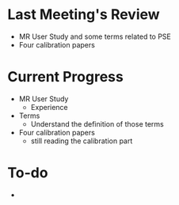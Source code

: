 # Last Meeting's Review
- MR User Study and some terms related to PSE
- Four calibration papers
# Current Progress
- MR User Study
	- Experience
- Terms
	- Understand the definition of those terms
- Four calibration papers
	- still reading the calibration part
# To-do
- 